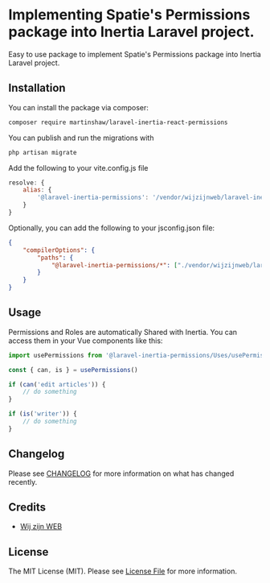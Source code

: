 # Implementing Spatie's Permissions package into Inertia Laravel project.

Easy to use package to implement Spatie's Permissions package into Inertia Laravel project. 

## Installation

You can install the package via composer:

```bash
composer require martinshaw/laravel-inertia-react-permissions
```

You can publish and run the migrations with

```bash
php artisan migrate
```

Add the following to your vite.config.js file
    
```js
resolve: {
    alias: {
        '@laravel-inertia-permissions': '/vendor/wijzijnweb/laravel-inertia-permissions/resources/js'
    }
}
```

Optionally, you can add the following to your jsconfig.json file:
```json
{
    "compilerOptions": {
        "paths": {
            "@laravel-inertia-permissions/*": ["./vendor/wijzijnweb/laravel-inertia-permissions/resources/js/*"]
        }
    }
}
```

[//]: # (Optionally, you can publish the views using)

[//]: # ()
[//]: # (```bash)

[//]: # (php artisan vendor:publish --tag=":package_slug-views")

[//]: # (```)

## Usage

Permissions and Roles are automatically Shared with Inertia. 
You can access them in your Vue components like this:

```js
import usePermissions from '@laravel-inertia-permissions/Uses/usePermissions';

const { can, is } = usePermissions()

if (can('edit articles')) {
    // do something
}

if (is('writer')) {
    // do something
}
```

## Changelog

Please see [CHANGELOG](CHANGELOG.md) for more information on what has changed recently.

## Credits

- [Wij zijn WEB](https://github.com/wijzijnweb)

## License

The MIT License (MIT). Please see [License File](LICENSE.md) for more information.

